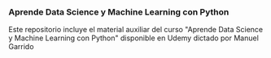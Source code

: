 ### Aprende Data Science y Machine Learning con Python


Este repositorio incluye el material auxiliar del curso "Aprende Data Science y Machine Learning con Python" disponible en Udemy dictado por Manuel Garrido
